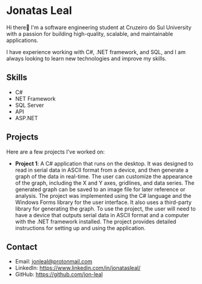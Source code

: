 # Jonatas Leal

Hi there👋  I'm a software engineering student at Cruzeiro do Sul University with a passion for building high-quality, scalable, and maintainable applications. 

I have experience working with C#, .NET framework, and SQL, and I am always looking to learn new technologies and improve my skills.

## Skills

- C#
- NET Framework
- SQL Server
- API
- ASP.NET

## Projects

Here are a few projects I've worked on:

- **Project 1**: A C# application that runs on the desktop. It was designed to read in serial data in ASCII format from a device, and then generate a graph of the data in real-time. The user can customize the appearance of the graph, including the X and Y axes, gridlines, and data series. The generated graph can be saved to an image file for later reference or analysis.
The project was implemented using the C# language and the Windows Forms library for the user interface. It also uses a third-party library for generating the graph.  To use the project, the user will need to have a device that outputs serial data in ASCII format and a computer with the .NET framework installed. The project      provides detailed instructions for setting up and using the application.

## Contact

- Email: jonleal@protonmail.com
- LinkedIn: https://www.linkedin.com/in/jonatasleal/
- GitHub: https://github.com/jon-leal
